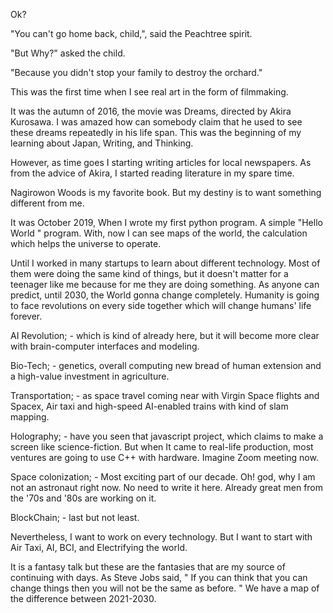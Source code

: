 Ok?

"You can't go home back, child,", said the Peachtree spirit.

"But Why?" asked the child.

"Because you didn't stop your family to destroy the orchard."

This was the first time when I see real art in the form of filmmaking.

It was the autumn of 2016, the movie was Dreams, directed by Akira Kurosawa. I was amazed how can somebody claim that he used to see these dreams repeatedly in his life span. This was the beginning of my learning about Japan, Writing, and Thinking. 

However, as time goes I starting writing articles for local newspapers. 
As from the advice of Akira, I started reading literature in my spare time.

Nagirowon Woods is my favorite book. But my destiny is to want something different from me.

It was October 2019, When I wrote my first python program.
A simple "Hello World " program. With, now I can see maps of the world, the calculation which helps the universe to operate.

Until I worked in many startups to learn about different technology. Most of them were doing the same kind of things, but it doesn't matter for a teenager like me because for me they are doing something. As anyone can predict, until 2030, the World gonna change completely. Humanity is going to face revolutions on every side together which will change humans' life forever. 

AI Revolution; - which is kind of already here, but it will become more clear with brain-computer interfaces and modeling.

Bio-Tech; - genetics, overall computing new bread of human extension and a high-value investment in agriculture.

Transportation; - as space travel coming near with Virgin Space flights and Spacex, Air taxi and high-speed AI-enabled trains with kind of slam mapping. 

Holography; - have you seen that javascript project, which claims to make a screen like science-fiction. But when It came to real-life production, most ventures are going to use C++ with hardware.  Imagine Zoom meeting now.

Space colonization; - Most exciting part of our decade. Oh! god, why I am not an astronaut right now. No need to write it here. Already great men from the '70s and '80s are working on it.

BlockChain; - last but not least. 

Nevertheless, I want to work on every technology. But I want to start with Air Taxi, AI, BCI, and Electrifying the world. 

It is a fantasy talk but these are the fantasies that are my source of continuing with days. 
As Steve Jobs said, 
" If you can think that you can change things then you will not be the same as before. " 
We have a map of the difference between 2021-2030. 
